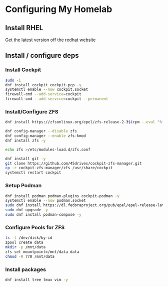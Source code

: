 # Configuring My Homelab

## Install RHEL

Get the latest version off the redhat website

## Install / configure deps

### Install Cockpit

```bash
sudo -i
dnf install cockpit cockpit-pcp -y
systemctl enable --now cockpit.socket
firewall-cmd --add-service=cockpit
firewall-cmd --add-service=cockpit --permanent
```

### Install/Configure ZFS

```bash
dnf install https://zfsonlinux.org/epel/zfs-release-2-3$(rpm --eval "%{dist}").noarch.rpm

dnf config-manager --disable zfs
dnf config-manager --enable zfs-kmod
dnf install zfs -y

echo zfs >/etc/modules-load.d/zfs.conf

dnf install git -y
git clone https://github.com/45drives/cockpit-zfs-manager.git
cp -r cockpit-zfs-manager/zfs /usr/share/cockpit
systemctl restart cockpit

```

### Setup Podman

```bash
dnf install podman podman-plugins cockpit-podman -y
systemctl enable --now podman.socket
sudo dnf install https://dl.fedoraproject.org/pub/epel/epel-release-latest-9.noarch.rpm -y
sudo dnf upgrade -y
sudo dnf install podman-compose -y
```

### Configure Pools for ZFS

```bash
ls -l /dev/disk/by-id
zpool create data
mkdir -p /mnt/data
zfs set mountpoint=/mnt/data data
chmod -R 770 /mnt/data
```

### Install packages

```bash
dnf install tree tmux vim -y
```